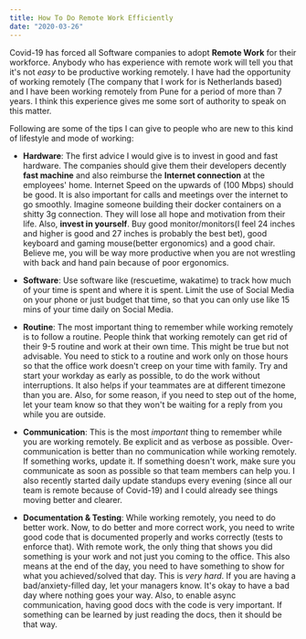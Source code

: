 ```yaml
---
title: How To Do Remote Work Efficiently
date: "2020-03-26"
---
```


Covid-19 has forced all Software companies to adopt **Remote Work** for their workforce.
Anybody who has experience with remote work will tell you that it's not _easy_ to be productive working remotely. I have had the opportunity of working remotely (The company that I work for is Netherlands based) and I have been working remotely from Pune for a period of more than 7 years. I think this experience gives me some sort of authority to speak on this matter.

Following are some of the tips I can give to people who are new to this kind of lifestyle and mode of working:


- **Hardware**: The first advice I would give is to invest in good and fast hardware. The companies should give them their developers decently **fast machine** and also reimburse the **Internet connection** at the employees' home. Internet Speed on the upwards of (100 Mbps) should be good. It is also important for calls and meetings over the internet to go smoothly. 
Imagine someone building their docker containers on a shitty 3g connection. They will lose all hope and motivation from their life.  Also, **invest in yourself**. Buy good monitor/monitors(I feel 24 inches and higher is good and 27 inches is probably the best bet), good keyboard and gaming mouse(better ergonomics) and a good chair. Believe me, you will be way more productive when you are not wrestling with back and hand pain because of poor ergonomics.

- **Software**: Use software like (rescuetime, wakatime) to track how much of your time is spent and where it is spent.
Limit the use of Social Media on your phone or just budget that time, so that you can only use like 15 mins of your time daily on Social Media.

- **Routine**: The most important thing to remember while working remotely is to follow a routine. People think that working remotely can get rid of their 9-5 routine and work at their own time. This might be true but not advisable. You need to stick to a routine and work only on those hours so that the office work doesn't creep on your time with family. Try and start your workday as early as possible, to do the work without interruptions. It also helps if your teammates are at different timezone than you are. Also, for some reason, if you need to step out of the home, let your team know so that they won't be waiting for a reply from you while you are outside.

- **Communication**: This is the most *important* thing to remember while you are working remotely. Be explicit and as verbose as possible. Over-communication is better than no communication while working remotely. If something works, update it. If something doesn't work, make sure you communicate as soon as possible so that team members can help you. 
I also recently started daily update standups every evening (since all our team is remote because of Covid-19) and I could already see things moving better and clearer.

-  **Documentation & Testing**:  While working remotely, you need to do better work. Now, to do better and more correct work, you need to write good code that is documented properly and works correctly (tests to enforce that). With remote work, the only thing that shows you did something is your work and not just you coming to the office. This also means at the end of the day, you need to have something to show for what you achieved/solved that day. This is *very hard*. If you are having a bad/anxiety-filled day, let your managers know. It's okay to have a bad day where nothing goes your way. Also, to enable async communication, having good docs with the code is very important. If something can be learned by just reading the docs, then it should be that way.
